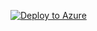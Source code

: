 [![Deploy to Azure](https://aka.ms/deploytoazurebutton)](https://portal.azure.com/#create/Microsoft.Template/uri/https%3A%2F%2Fraw.githubusercontent.com%2Fprogress%2Fopenedge-demos%2Fazure-quickstart%2Fazure-quickstart%2Fazuredeploy.json
)
